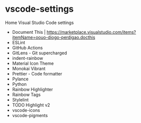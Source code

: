 # vscode-settings

Home Visual Studio Code settings
- Document This | https://marketplace.visualstudio.com/items?itemName=oouo-diogo-perdigao.docthis
- ESLint
- GitHub Actions
- GitLens - Git supercharged
- indent-rainbow
- Material Icon Theme
- Monokai Vibrant
- Prettier - Code formatter
- Pylance
- Python
- Rainbow Highlighter
- Rainbow Tags
- Stylelint
- TODO Highlight v2
- vscode-icons
- vscode-pigments
